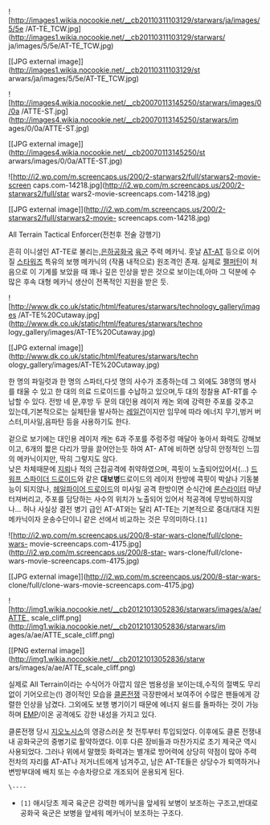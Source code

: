 ![http://images1.wikia.nocookie.net/__cb20110311103129/starwars/ja/images/5/5e
/AT-TE_TCW.jpg](http://images1.wikia.nocookie.net/__cb20110311103129/starwars/
ja/images/5/5e/AT-TE_TCW.jpg)

[[JPG external image]](http://images1.wikia.nocookie.net/__cb20110311103129/st
arwars/ja/images/5/5e/AT-TE_TCW.jpg)

  

![http://images4.wikia.nocookie.net/__cb20070113145250/starwars/images/0/0a
/ATTE-ST.jpg](http://images4.wikia.nocookie.net/__cb20070113145250/starwars/im
ages/0/0a/ATTE-ST.jpg)

[[JPG external image]](http://images4.wikia.nocookie.net/__cb20070113145250/st
arwars/images/0/0a/ATTE-ST.jpg)

  

![http://i2.wp.com/m.screencaps.us/200/2-starwars2/full/starwars2-movie-screen
caps.com-14218.jpg](http://i2.wp.com/m.screencaps.us/200/2-starwars2/full/star
wars2-movie-screencaps.com-14218.jpg)

[[JPG external
image]](http://i2.wp.com/m.screencaps.us/200/2-starwars2/full/starwars2-movie-
screencaps.com-14218.jpg)

All Terrain Tactical Enforcer(전천후 전술 강행기)

흔히 이니셜인 AT-TE로
불리는,[은하공화국](%EC%9D%80%ED%95%98%EA%B3%B5%ED%99%94%EA%B5%AD.md)
[육군](%EC%9C%A1%EA%B5%B0.md) 주력 메카닉. 훗날 [AT-AT](AT-AT.md) 등으로 이어질
[스타워즈](%EC%8A%A4%ED%83%80%EC%9B%8C%EC%A6%88.md) 특유의 보행 메카닉의 (작품 내적으로) 원조격인
존재. 실제로 [팰퍼틴](%ED%8C%B0%ED%8D%BC%ED%8B%B4.md)이 처음으로 이 기계를 보았을 때 꽤나 깊은 인상을
받은 것으로 보이는데,아마 그 덕분에 수많은 후속 대형 메카닉 생산이 전폭적인 지원을 받은 듯.

![http://www.dk.co.uk/static/html/features/starwars/technology_gallery/images
/AT-TE%20Cutaway.jpg](http://www.dk.co.uk/static/html/features/starwars/techno
logy_gallery/images/AT-TE%20Cutaway.jpg)

[[JPG external image]](http://www.dk.co.uk/static/html/features/starwars/techn
ology_gallery/images/AT-TE%20Cutaway.jpg)

  

한 명의 파일럿과 한 명의 스파터,다섯 명의 사수가 조종하는데 그 외에도 38명의 병사를 태울 수 있고 한 대의 의료 드로이드를 수납하고
있으며,두 대의 정찰용 AT-RT를 수납할 수 있다. 전방 네 문,후방 두 문의 대인용 레이저 캐논 외에 강력한 주포를 갖추고
있는데,기본적으로는 실체탄을 발사하는 [레일건](%EB%A0%88%EC%9D%BC%EA%B1%B4.md)이지만 임무에 따라 에너지
무기,벙커 버스터,미사일,음파탄 등을 사용하기도 한다.

겉으로 보기에는 대인용 레이저 캐논 6과 주포를 주렁주렁 매달아 놓아서 화력도 강해보이고, 6개의 짧은 다리가 땅을 끌어안는듯 하여 AT-
AT에 비하면 상당히 안정적인 느낌의 메카닉이지만, 딱히 그렇지도 않다.  
낮은 차체때문에 [지뢰](%EC%A7%80%EB%A2%B0.md)나 적의 근접공격에 취약하였으며, 콕핏이 노출되어있어서(...)
[드워프 스파이더 드로이드](%EB%93%9C%EC%9B%8C%ED%94%84%20%EC%8A%A4%ED%8C%8C%EC%9D%B4%EB%8D%94%20%EB%93%9C%EB%A1%9C%EC%9D%B4%EB%93%9C.md)와 같은 **대보병**드로이드의 레이저 한방에
콕핏이 박살나 기동불능이 되지않나, [헤일파이어 드로이드](%ED%97%A4%EC%9D%BC%ED%8C%8C%EC%9D%B4%EC%96%B4%20%EB%93%9C%EB%A1%9C%EC%9D%B4%EB%93%9C.md)의 미사일 공격 한방이면 순식간에
[론슨라이터](M4%20%EC%85%94%EB%A8%BC.md) 마냥 터져버리고, 주포를 담당하는 사수의 위치가 노출되어 있어서
적공격에 무방비하지않나... 허나 사실상 결전 병기 급인 AT-AT와는 달리 AT-TE는 기본적으로 중대/대대 지원 메카닉이자 운송수단이니
같은 선에서 비교하는 것은 무의미하다.`[1]`

![http://i2.wp.com/m.screencaps.us/200/8-star-wars-clone/full/clone-wars-
movie-screencaps.com-4175.jpg](http://i2.wp.com/m.screencaps.us/200/8-star-
wars-clone/full/clone-wars-movie-screencaps.com-4175.jpg)

[[JPG external image]](http://i2.wp.com/m.screencaps.us/200/8-star-wars-
clone/full/clone-wars-movie-screencaps.com-4175.jpg)

  

![http://img1.wikia.nocookie.net/__cb20121013052836/starwars/images/a/ae/ATTE_
scale_cliff.png](http://img1.wikia.nocookie.net/__cb20121013052836/starwars/im
ages/a/ae/ATTE_scale_cliff.png)

[[PNG external image]](http://img1.wikia.nocookie.net/__cb20121013052836/starw
ars/images/a/ae/ATTE_scale_cliff.png)

  
실제로 All Terrain이라는 수식어가 아깝지 않은 범용성을 보이는데,수직의 절벽도 무리없이 기어오르는(!) 경이적인 모습을
[클론전쟁](%ED%81%B4%EB%A1%A0%EC%A0%84%EC%9F%81.md) 극장판에서 보여주어 수많은 팬들에게 강렬한 인상을
남겼다. 그외에도 보행 병기이기 때문에 에너지 쉴드를 돌파하는 것이 가능하며 [EMP](EMP.md)/이온 공격에도 강한 내성을 가지고
있다.

클론전쟁 당시 [지오노시스](%EC%A7%80%EC%98%A4%EB%85%B8%EC%8B%9C%EC%8A%A4.md)의 영광스러운 첫
전투부터 투입되었다. 이후에도 클론 전쟁내내 공화국군의 중병기로 활약하였다. 이후 다른 장비들과 마찬가지로 초기 제국군 역시 사용되었다.
그러나 위에서 말했듯 화력과는 별개로 방어력에 상당히 약점이 많아 주력전차의 자리를 AT-AT나 저거너트에게 넘겨주고, 남은 AT-TE들은
상당수가 퇴역하거나 변방부대에 배치 또는 수송차량으로 개조되어 운용되게 된다.

`\----`

  * `[1]` 애시당초 제국 육군은 강력한 메카닉을 앞세워 보병이 보조하는 구조고,반대로 공화국 육군은 보병을 앞세워 메카닉이 보조하는 구조다.

